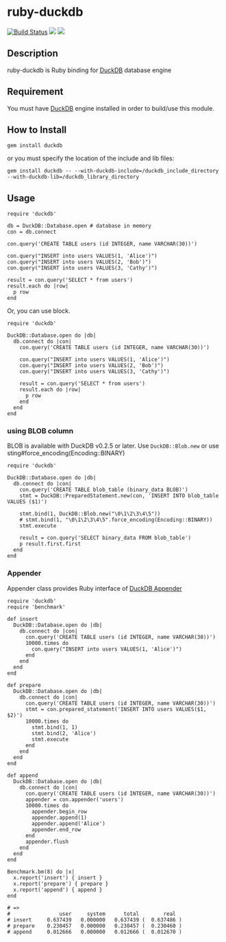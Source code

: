 # ruby-duckdb

[![Build Status](https://travis-ci.com/suketa/ruby-duckdb.svg?branch=master)](https://travis-ci.com/suketa/ruby-duckdb)
[![](https://github.com/suketa/ruby-duckdb/workflows/Ubuntu/badge.svg)](https://github.com/suketa/ruby-duckdb/actions?query=workflow%3AUbuntu)
[![](https://github.com/suketa/ruby-duckdb/workflows/MacOS/badge.svg)](https://github.com/suketa/ruby-duckdb/actions?query=workflow%3AMacOS)

## Description

ruby-duckdb is Ruby binding for [DuckDB](http://www.duckdb.org) database engine

## Requirement

You must have [DuckDB](http://www.duckdb.org) engine installed in order to build/use this module.

## How to Install

```
gem install duckdb
```

or you must specify the location of the include and lib files:

```
gem install duckdb -- --with-duckdb-include=/duckdb_include_directory --with-duckdb-lib=/duckdb_library_directory
```

## Usage

```
require 'duckdb'

db = DuckDB::Database.open # database in memory
con = db.connect

con.query('CREATE TABLE users (id INTEGER, name VARCHAR(30))')

con.query("INSERT into users VALUES(1, 'Alice')")
con.query("INSERT into users VALUES(2, 'Bob')")
con.query("INSERT into users VALUES(3, 'Cathy')")

result = con.query('SELECT * from users')
result.each do |row|
  p row
end
```

Or, you can use block.

```
require 'duckdb'

DuckDB::Database.open do |db|
  db.connect do |con|
    con.query('CREATE TABLE users (id INTEGER, name VARCHAR(30))')

    con.query("INSERT into users VALUES(1, 'Alice')")
    con.query("INSERT into users VALUES(2, 'Bob')")
    con.query("INSERT into users VALUES(3, 'Cathy')")

    result = con.query('SELECT * from users')
    result.each do |row|
      p row
    end
  end
end
```

### using BLOB column

BLOB is available with DuckDB v0.2.5 or later.
Use `DuckDB::Blob.new` or use sting#force_encoding(Encoding::BINARY)

```
require 'duckdb'

DuckDB::Database.open do |db|
  db.connect do |con|
    con.query('CREATE TABLE blob_table (binary_data BLOB)')
    stmt = DuckDB::PreparedStatement.new(con, 'INSERT INTO blob_table VALUES ($1)')

    stmt.bind(1, DuckDB::Blob.new("\0\1\2\3\4\5"))
    # stmt.bind(1, "\0\1\2\3\4\5".force_encoding(Encoding::BINARY))
    stmt.execute

    result = con.query('SELECT binary_data FROM blob_table')
    p result.first.first
  end
end
```

### Appender

Appender class provides Ruby interface of [DuckDB Appender](https://duckdb.org/docs/data/appender)

```
require 'duckdb'
require 'benchmark'

def insert
  DuckDB::Database.open do |db|
    db.connect do |con|
      con.query('CREATE TABLE users (id INTEGER, name VARCHAR(30))')
      10000.times do
        con.query("INSERT into users VALUES(1, 'Alice')")
      end
    end
  end
end

def prepare
  DuckDB::Database.open do |db|
    db.connect do |con|
      con.query('CREATE TABLE users (id INTEGER, name VARCHAR(30))')
      stmt = con.prepared_statement('INSERT INTO users VALUES($1, $2)')
      10000.times do
        stmt.bind(1, 1)
        stmt.bind(2, 'Alice')
        stmt.execute
      end
    end
  end
end

def append
  DuckDB::Database.open do |db|
    db.connect do |con|
      con.query('CREATE TABLE users (id INTEGER, name VARCHAR(30))')
      appender = con.appender('users')
      10000.times do
        appender.begin_row
        appender.append(1)
        appender.append('Alice')
        appender.end_row
      end
      appender.flush
    end
  end
end

Benchmark.bm(8) do |x|
  x.report('insert') { insert }
  x.report('prepare') { prepare }
  x.report('append') { append }
end

# =>
#                user     system      total        real
# insert     0.637439   0.000000   0.637439 (  0.637486 )
# prepare    0.230457   0.000000   0.230457 (  0.230460 )
# append     0.012666   0.000000   0.012666 (  0.012670 )
```

